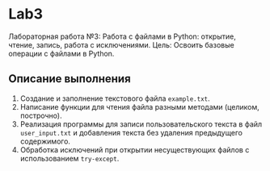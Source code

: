 # Lab3

Лабораторная работа №3: Работа с файлами в Python: открытие, чтение, запись, работа с исключениями. Цель: Освоить базовые операции с файлами в Python.

## Описание выполнения

1. Создание и заполнение текстового файла `example.txt`.
2. Написание функции для чтения файла разными методами (целиком, построчно).
3. Реализация программы для записи пользовательского текста в файл `user_input.txt` и добавления текста без удаления предыдущего содержимого.
4. Обработка исключений при открытии несуществующих файлов с использованием `try-except`.

